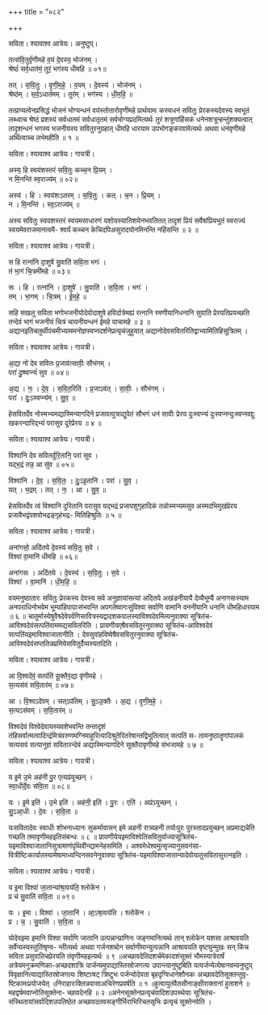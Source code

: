 +++
title = "०८२"

+++


सविता। श्यावाश्व आत्रेयः। अनुष्टुप्।

तत्स॑वि॒तुर्वृ॑णीमहे व॒यं दे॒वस्य॒ भोज॑नम् ।  
श्रेष्ठं॑ सर्व॒धात॑मं॒ तुरं॒ भग॑स्य धीमहि ॥ ०१॥

तत् । स॒वि॒तुः । वृ॒णी॒म॒हे॒ । व॒यम् । दे॒वस्य॑ । भोज॑नम् ।  
श्रेष्ठ॑म् । स॒र्व॒ऽधात॑मम् । तुर॑म् । भग॑स्य । धी॒म॒हि॒ ॥

तत्प्राप्यत्वेनप्रसिद्धं भोजनं भोग्यन्धनं वयंस्तोतारोवृणीमहे प्रार्थयामः कस्यधनं सवितुः प्रेरकस्यदेवस्य स्वभूतं लब्ध्वाच श्रेष्ठं प्रशस्यं सर्वधातमं सर्वधातृतमं सर्वभोग्यप्रदमित्यर्थः तुरं शत्रूणांहिंसकं धनेनशत्रून्हन्तुंशक्यत्वात् तादृशन्धनं भगस्य भजनीयस्य सवितुरनुग्रहात् धीमहि धारयाम उपभोगङ्करवामेत्यर्थः अथवा धनंवृणीमहे अर्थित्वाच्च लभेमहीति ॥ १ ॥

सविता। श्यावाश्व आत्रेयः। गायत्री।

अस्य॒ हि स्वय॑शस्तरं सवि॒तुः कच्च॒न प्रि॒यम् ।  
न मि॒नन्ति॑ स्व॒राज्य॑म् ॥ ०२॥

अस्य॑ । हि । स्वय॑शःऽतरम् । स॒वि॒तुः । कत् । च॒न । प्रि॒यम् ।  
न । मि॒नन्ति॑ । स्व॒ऽराज्य॑म् ॥

अस्य सवितुः स्वयशस्तरं स्वयमसाधारणं यशोयस्यातिशयेनभवतितत् तादृशं प्रियं सर्वेषांप्रियभूतं स्वराज्यं स्वयमेवराजमानत्वमै- श्वर्यं कच्चन केचिदपिअसुरादयोनमिनन्ति नहिंसन्ति ॥ २ ॥

सविता। श्यावाश्व आत्रेयः। गायत्री।

स हि रत्ना॑नि दा॒शुषे॑ सु॒वाति॑ सवि॒ता भगः॑ ।  
तं भा॒गं चि॒त्रमी॑महे ॥ ०३॥

सः । हि । रत्ना॑नि । दा॒शुषे॑ । सु॒वाति॑ । स॒वि॒ता । भगः॑ ।  
तम् । भा॒गम् । चि॒त्रम् । ई॒म॒हे॒ ॥

सहि सखलु सविता भगोभजनीयोदेवोदाशुषे हविर्दात्रेमह्यं रत्नानि रमणीयानिधनानि सुवाति प्रेरयतिप्रयच्छति तन्देवं भागं भजनीयं चित्रं चायनीयन्धनं ईमहे याचामहे ॥ ३ ॥ अद्यानइतिचतुर्थीपंचमीभ्याममनोज्ञस्वप्नदर्शनेप्रत्यृचंजुहुयात् अद्यानोदेवसवितरितिद्वाभ्यामितिहिसूत्रितम् ।

सविता। श्यावाश्व आत्रेयः। गायत्री।

अ॒द्या नो॑ देव सवितः प्र॒जाव॑त्सावीः॒ सौभ॑गम् ।  
परा॑ दु॒ष्ष्वप्न्यं॑ सुव ॥ ०४॥

अ॒द्य । नः॒ । दे॒व॒ । स॒वि॒त॒रिति॑ । प्र॒जाऽव॑त् । सा॒वीः॒ । सौभ॑गम् ।  
परा॑ । दुः॒ऽस्वप्न्य॑म् । सु॒व॒ ॥

हेसवितर्देव नोस्मभ्यमद्यास्मिन्यागदिने प्रजावत्पुत्राद्युपेतं सौभगं धनं सावीः प्रेरय दुःस्वप्न्यं दुःस्वप्नन्दुःस्वप्नवद्दुः खकरन्दारिद्भ्यं परासुव दूरेप्रेरय ॥ ४ ॥

सविता। श्यावाश्व आत्रेयः। गायत्री।

विश्वा॑नि देव सवितर्दुरि॒तानि॒ परा॑ सुव ।  
यद्भ॒द्रं तन्न॒ आ सु॑व ॥ ०५॥

विश्वा॑नि । दे॒व॒ । स॒वि॒तः॒ । दुः॒ऽइ॒तानि॑ । परा॑ । सु॒व॒ ।  
यत् । भ॒द्रम् । तत् । नः॒ । आ । सु॒व॒ ॥

हेसवितर्देव त्वं विश्वानि दुरितानि परासुव यद्भद्रं प्रजापशुगृहादिकं तन्नोस्मभ्यमसुव अस्मदभिमुखंप्रेरय प्रजावैभद्वंपशवोभद्रङ्गृहंभद्र- मितिहिश्रुतिः ॥ ५ ॥

सविता। श्यावाश्व आत्रेयः। गायत्री।

अना॑गसो॒ अदि॑तये दे॒वस्य॑ सवि॒तुः स॒वे ।  
विश्वा॑ वा॒मानि॑ धीमहि ॥ ०६॥

अना॑गसः । अदि॑तये । दे॒वस्य॑ । स॒वि॒तुः । स॒वे ।  
विश्वा॑ । वा॒मानि॑ । धी॒म॒हि॒ ॥

वयमनुष्ठातारः सवितुः प्रेरकस्य देवस्य सवे अनुज्ञायांसत्यां अदितये अखंडनीयायै देव्यैभूम्यै अनागसःस्याम अनपराधिनोभवेम भूम्यांहिपापाःसंभवन्ति अपगतेष्वागःसुविश्वा सर्वाणि वामानि वननीयानि धनानि धीमहिधारयाम ॥ ६ ॥ चातुर्मास्येषुवैश्व्देवेपर्वणिसावित्रस्यद्वादशकपालस्याविश्वदेवमित्यनुवाक्या सूत्रितंच-आविश्वदेवंसत्पतिंवाममद्यसवितरिति । प्रायणीयएषैवसवितुरनुवाक्या सूत्रितंच-आविश्वदेवं सत्पतिंयइमाविश्वाजातानीति । देवसुवांहविष्वेषैवसवितुरनुवाक्या सूत्रितंच- आविश्वदेवंसप्ततिन्नप्रमियेसवितुर्दैव्यस्यतदिति ।

सविता। श्यावाश्व आत्रेयः। गायत्री।

आ वि॒श्वदे॑वं॒ सत्प॑तिं सू॒क्तैर॒द्या वृ॑णीमहे ।  
स॒त्यस॑वं सवि॒तार॑म् ॥ ०७॥

आ । वि॒श्वऽदे॑वम् । सत्ऽप॑तिम् । सु॒ऽउ॒क्तैः । अ॒द्य । वृ॒णी॒म॒हे॒ ।  
स॒त्यऽस॑वम् । स॒वि॒तार॑म् ॥

विश्वदेवं विश्वेदेवायस्यवशेभवन्ति तन्तादृशं तंहिसर्वात्मत्वादिन्द्रंमित्रंवरुणमग्निमाहुरित्यादिश्रुतेरितरेषान्तद्विभूतित्वात् सत्पतिं स- तामनुष्ठातॄणांपालकं सत्यसवं सत्यानुज्ञं सवितारन्देवं अद्यास्मिन्यागदिने सूक्तैरावृणीमहे संभजामहे ॥ ७ ॥

सविता। श्यावाश्व आत्रेयः। गायत्री।

य इ॒मे उ॒भे अह॑नी पु॒र एत्यप्र॑युच्छन् ।  
स्वा॒धीर्दे॒वः स॑वि॒ता ॥ ०८॥

यः । इ॒मे इति॑ । उ॒भे इति॑ । अह॑नी॒ इति॑ । पु॒रः । एति॑ । अप्र॑ऽयुच्छन् ।  
सु॒ऽआ॒धीः । दे॒वः । स॒वि॒ता ॥

यःसवितादेवः स्वाधीः शोभनाध्यानः सुकर्मावासन् इमे अहनी रात्र्यहनी तयोःपुरः पुरस्तादप्रयुच्छन् अप्रमाद्यन्नेति गच्छति तमावृणीमहइतिसंबन्धः ॥ ८ ॥ प्रायणीयेयइमाविश्वेतिसवितुर्याज्यासूत्रितंच-यइमाविश्वाजातानिसुत्रामाणंपृथिवीन्द्यामनेहसमिति । अश्वमेधेश्वमुत्सृज्यानुसवनंसा- वित्रीष्टिःकार्यातस्यामेषामाध्यन्दिनसवनेनुवाक्या सूत्रितंच-यइमाविश्वाजातान्यादेवोयातुसवितासुरत्नइति ।

सविता। श्यावाश्व आत्रेयः। गायत्री।

य इ॒मा विश्वा॑ जा॒तान्या॑श्रा॒वय॑ति॒ श्लोके॑न ।  
प्र च॑ सु॒वाति॑ सवि॒ता ॥ ०९॥

यः । इ॒मा । विश्वा॑ । जा॒तानि॑ । आ॒ऽश्रा॒वय॑ति । श्लोके॑न ।  
प्र । च॒ । सु॒वाति॑ । स॒वि॒ता ॥

योदेवइमा इमानि विश्वा सर्वाणि जातानि उत्पन्नान्प्राणिनः जङ्गमानित्यर्थः तान् श्लोकेन यशसा आश्रावयति सर्वेप्यस्यस्तुतिंश्रृण्व- न्तीत्यर्थः अथवा गर्जनशब्देन सर्वाणीमान्युत्पन्नानि आश्रावयति वृष्ट्युन्मुखः सन् किंच सविता प्रसुवातिचप्रेरयति तंवृणीमहइत्यर्थः ॥ ९ ॥अच्छावदेतिदशर्चमेकादशंसूक्तं भौमस्यात्रेरार्षं अत्रेयमनुक्रमणिका-अच्छदशात्रिः पार्जन्यमुपाद्यास्तिस्रोजगत्यः उपान्त्यानुष्टुबिति यत्पर्जन्येत्येषानवम्यनुष्टुप् विवृक्षानित्याद्यास्तिस्रोजगत्यः शिष्टाःषट् त्रिष्टुभः पर्जन्योदेवता बृहदृग्विधानेशौनकः अच्छावदेतिसूक्तन्तुवृ- ष्टिकामःप्रयोजयेत् ॥निराहारःक्लिन्नवासाअचिरेणप्रवर्षति ॥ १ ॥हुत्वायुतंवैतसीनाङ्क्षीराक्तानां हुताशने ॥ महद्वर्षमवाप्नोतिसूक्तेना- च्छावदेनहि ॥ २ ॥अनेनसूक्तेनप्रत्यृचंवादिशउपस्थेयाः सूत्रितंच-संस्थितायांसर्वादिशउपतिष्ठेत अच्छावदतवसङ्गीर्भिराभिरिचतसृभिः प्रत्यृचं सूक्तेनवेति ।